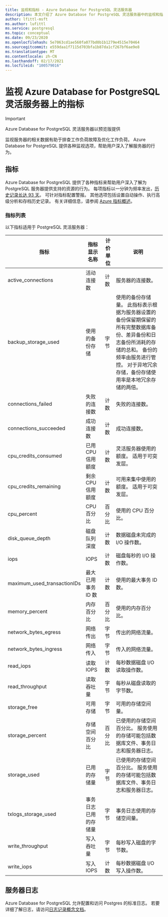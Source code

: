 ```yaml
---
title: 监视和指标 - Azure Database for PostgreSQL 灵活服务器
description: 本文介绍了 Azure Database for PostgreSQL 灵活服务器中的监视和指标功能。
author: lfittl-msft
ms.author: lufittl
ms.service: postgresql
ms.topic: conceptual
ms.date: 09/23/2020
ms.openlocfilehash: 5e7063cd1ae560fa077bd0b1b1279e4515e70464
ms.sourcegitcommit: e559daa1f7115d703bfa1b87da1cf267bf6ae9e8
ms.translationtype: MT
ms.contentlocale: zh-CN
ms.lasthandoff: 02/17/2021
ms.locfileid: "100579016"
---
```

# <a name="monitor-metrics-on-azure-database-for-postgresql---flexible-server"></a>监视 Azure Database for PostgreSQL 灵活服务器上的指标

> [!IMPORTANT]
> Azure Database for PostgreSQL 灵活服务器以预览版提供

监视服务器的相关数据有助于排查工作负荷故障及优化工作负荷。 Azure Database for PostgreSQL 提供各种监视选项，帮助用户深入了解服务器的行为。

## <a name="metrics"></a>指标
Azure Database for PostgreSQL 提供了各种指标来帮助用户深入了解为 PostgreSQL 服务器提供支持的资源的行为。 每项指标以一分钟为频率发出，[历史记录长达 93 天](../../azure-monitor/essentials/data-platform-metrics.md#retention-of-metrics)。 可针对指标配置警报。 其他选项包括设置自动操作、执行高级分析和存档历史记录。 有关详细信息，请参阅 [Azure 指标概述](../../azure-monitor/essentials/data-platform-metrics.md)。

### <a name="list-of-metrics"></a>指标列表
以下指标适用于 PostgreSQL 灵活服务器：


|指标|指标显示名称|计价单位|说明|
|---|---|---|---|
| active_connections | 活动连接数 | 计数 | 服务器的连接数。 | 
| backup_storage_used | 使用的备份存储 | 字节 | 使用的备份存储量。 此指标表示根据为服务器设置的备份保留期保留的所有完整数据库备份、差异备份和日志备份所消耗的存储的总和。 备份的频率由服务进行管控。 对于异地冗余存储，备份存储使用率是本地冗余存储的两倍。 |
| connections_failed | 失败的连接数 | 计数 | 失败的连接数。 |
| connections_succeeded | 成功连接数 | 计数 | 成功连接数。 |
| cpu_credits_consumed | 已用 CPU 信用额度 | 计数 | 灵活服务器使用的额度。 适用于可突发层。 |
| cpu_credits_remaining | 剩余 CPU 信用额度 | 计数 | 可用来集中使用的额度。 适用于可突发层。 |
| cpu_percent | CPU 百分比 | 百分比 | 使用的 CPU 百分比。 | 
| disk_queue_depth | 磁盘队列深度 | 计数 | 数据磁盘未完成的 I/O 操作数。 |
| iops | IOPS | 计数 | 磁盘每秒的 I/O 操作数。 |
| maximum_used_transactionIDs | 最大已用事务 ID 数 | 计数 | 使用的最大事务 ID 数。 |
| memory_percent | 内存百分比 | 百分比 | 使用的内存百分比。 |
| network_bytes_egress | 网络传出 | 字节 | 传出的网络流量。 |
| network_bytes_ingress | 网络传入 | 字节 | 传入的网络流量。 |
| read_iops | 读取 IOPS | 计数 | 每秒数据磁盘 I/O 读取操作数。 |
| read_throughput | 读取吞吐量 | 字节 | 每秒从磁盘读取的字节数。 |
| storage_free | 可用存储 | 字节 | 可用的存储空间量。 |
| storage_percent | 存储空间百分比 | 百分比 | 已使用的存储空间百分比。 服务使用的存储可能包括数据库文件、事务日志和服务器日志。|
| storage_used | 已用的存储量 | 字节 | 已使用的存储空间百分比。 服务使用的存储可能包括数据库文件、事务日志和服务器日志。 |
| txlogs_storage_used | 事务日志已用的存储量 | 字节 | 事务日志使用的存储空间量。 | 
| write_throughput | 写入吞吐量 | 字节 | 每秒写入磁盘的字节数。 |
| write_iops | 写入 IOPS | 计数 | 每秒数据磁盘 I/O 写入操作数。 |

## <a name="server-logs"></a>服务器日志
Azure Database for PostgreSQL 允许配置和访问 Postgres 的标准日志。 若要详细了解日志，请访问[日志记录概念文档](concepts-logging.md)。
